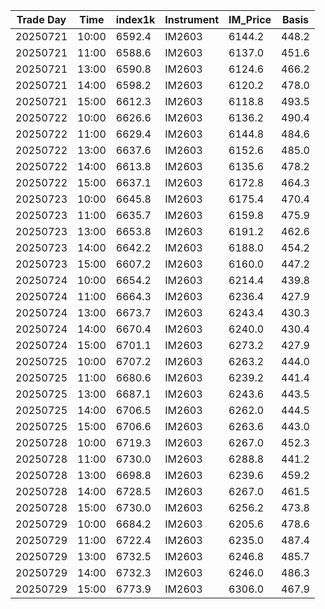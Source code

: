 | Trade Day  | Time | index1k | Instrument | IM_Price | Basis |
| ---------- | ---- | ------- | ---------- | -------- | ----- |
| 20250721 | 10:00 | 6592.4 | IM2603 | 6144.2 | 448.2 |
| 20250721 | 11:00 | 6588.6 | IM2603 | 6137.0 | 451.6 |
| 20250721 | 13:00 | 6590.8 | IM2603 | 6124.6 | 466.2 |
| 20250721 | 14:00 | 6598.2 | IM2603 | 6120.2 | 478.0 |
| 20250721 | 15:00 | 6612.3 | IM2603 | 6118.8 | 493.5 |
| 20250722 | 10:00 | 6626.6 | IM2603 | 6136.2 | 490.4 | 
| 20250722 | 11:00 | 6629.4 | IM2603 | 6144.8 | 484.6 | 
| 20250722 | 13:00 | 6637.6 | IM2603 | 6152.6 | 485.0 | 
| 20250722 | 14:00 | 6613.8 | IM2603 | 6135.6 | 478.2 | 
| 20250722 | 15:00 | 6637.1 | IM2603 | 6172.8 | 464.3 | 
| 20250723 | 10:00 | 6645.8 | IM2603 | 6175.4 | 470.4 | 
| 20250723 | 11:00 | 6635.7 | IM2603 | 6159.8 | 475.9 | 
| 20250723 | 13:00 | 6653.8 | IM2603 | 6191.2 | 462.6 | 
| 20250723 | 14:00 | 6642.2 | IM2603 | 6188.0 | 454.2 | 
| 20250723 | 15:00 | 6607.2 | IM2603 | 6160.0 | 447.2 | 
| 20250724 | 10:00 | 6654.2 | IM2603 | 6214.4 | 439.8 | 
| 20250724 | 11:00 | 6664.3 | IM2603 | 6236.4 | 427.9 | 
| 20250724 | 13:00 | 6673.7 | IM2603 | 6243.4 | 430.3 | 
| 20250724 | 14:00 | 6670.4 | IM2603 | 6240.0 | 430.4 | 
| 20250724 | 15:00 | 6701.1 | IM2603 | 6273.2 | 427.9 | 
| 20250725 | 10:00 | 6707.2 | IM2603 | 6263.2 | 444.0 | 
| 20250725 | 11:00 | 6680.6 | IM2603 | 6239.2 | 441.4 | 
| 20250725 | 13:00 | 6687.1 | IM2603 | 6243.6 | 443.5 | 
| 20250725 | 14:00 | 6706.5 | IM2603 | 6262.0 | 444.5 | 
| 20250725 | 15:00 | 6706.6 | IM2603 | 6263.6 | 443.0 | 
| 20250728 | 10:00 | 6719.3 | IM2603 | 6267.0 | 452.3 | 
| 20250728 | 11:00 | 6730.0 | IM2603 | 6288.8 | 441.2 | 
| 20250728 | 13:00 | 6698.8 | IM2603 | 6239.6 | 459.2 | 
| 20250728 | 14:00 | 6728.5 | IM2603 | 6267.0 | 461.5 | 
| 20250728 | 15:00 | 6730.0 | IM2603 | 6256.2 | 473.8 | 
| 20250729 | 10:00 | 6684.2 | IM2603 | 6205.6 | 478.6 | 
| 20250729 | 11:00 | 6722.4 | IM2603 | 6235.0 | 487.4 | 
| 20250729 | 13:00 | 6732.5 | IM2603 | 6246.8 | 485.7 | 
| 20250729 | 14:00 | 6732.3 | IM2603 | 6246.0 | 486.3 | 
| 20250729 | 15:00 | 6773.9 | IM2603 | 6306.0 | 467.9 | 
